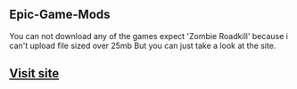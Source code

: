 ## Epic-Game-Mods

You can not download any of the games expect 'Zombie Roadkill' because i can't upload file sized over 25mb But you can just take a look at the site.

## [Visit site](https://shimul-riley.github.io/Epic-Game-Mods/)
